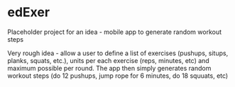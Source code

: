 # edExer
Placeholder project for an idea - mobile app to generate random workout steps

Very rough idea - allow a user to define a list of exercises (pushups, situps, planks, squats, etc.), units per each exercise
(reps, minutes, etc) and maximum possible per round. The app then simply generates random workout steps (do 12 pushups, 
jump rope for 6 minutes, do 18 squuats, etc)
